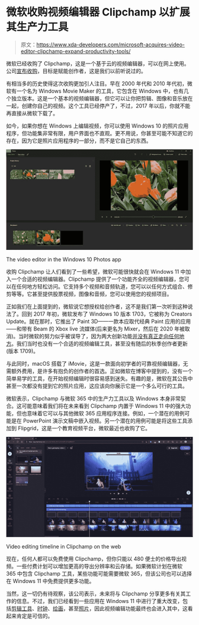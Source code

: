 # 微软收购视频编辑器 Clipchamp 以扩展其生产力工具

> 原文：<https://www.xda-developers.com/microsoft-acquires-video-editor-clipchamp-expand-productivity-tools/>

微软已经收购了 Clipchamp，这是一个基于云的视频编辑器，可以在网上使用。公司[宣布收购](https://www.microsoft.com/en-us/microsoft-365/blog/2021/09/07/microsoft-acquires-clipchamp-to-empower-creators/)，目标是赋能创作者，这是我们以前听说过的。

有相当多的历史使得这次收购更加引人注目。早在 2000 年代和 2010 年代初，微软有一个名为 Windows Movie Maker 的工具，它包含在 Windows 中，也有几个独立版本。这是一个基本的视频编辑器，但它可以让你把剪辑、图像和音乐放在一起，创建你自己的视频。这个工具已经停产了，不过，2017 年以后，你就不能再直接从微软下载了。

如今，如果你想在 Windows 上编辑视频，你可以使用 Windows 10 的照片应用程序，但功能集非常有限，用户界面也不直观。更不用说，你甚至可能不知道它的存在，因为它是照片应用程序的一部分，而不是它自己的东西。

 <picture>![Video editor in Windows 10 Photos app](img/8743012449ba6842ecf76330f0deb48d.png)</picture> 

The video editor in the Windows 10 Photos app

收购 Clipchamp 让人们看到了一些希望，微软可能很快就会在 Windows 11 中加入一个合适的视频编辑器。Clipchamp 提供了一个功能齐全的视频编辑器，您可以在任何地方轻松访问。它支持多个视频和音频轨道，您可以以任何方式组合、修剪等等。它甚至提供股票视频，图像和音频，您可以使用您的视频项目。

正如我们在上面提到的，微软说它想授权给创作者，这不是我们第一次听到这种说法了。回到 2017 年初，微软发布了 Windows 10 版本 1703，它被称为 Creators Update。就在那时，它推出了 Paint 3D——一款本应取代经典 Paint 应用的应用——和带有 Beam 的 Xbox live 流媒体(后来更名为 Mixer，然后在 2020 年被取消)。当时微软的努力似乎被误导了，因为两大创新功能[并没有真正走向任何地方](https://www.xda-developers.com/microsoft-paint-3d-3d-viewer-removed-windows-installations/)。我们当时也没有一个合适的视频编辑工具，甚至没有随后的秋季创作者更新(版本 1709)。

与此同时，macOS 搭载了 iMovie，这是一款面向初学者的可靠视频编辑器，无需额外费用，是许多有抱负的创作者的首选。正如微软在博客中提到的，没有一个简单易学的工具，在开始视频编辑时很容易感到迷失。有趣的是，微软在其公告中甚至一次都没有提到它的照片应用，这应该向你展示它是一个多么可行的工具。

微软表示，Clipchamp 与微软 365 中的生产力工具以及 Windows 本身非常契合。这可能意味着我们将在未来看到 Clipchamp 内置于 Windows 11 中的强大功能，但也意味着它可以与其他微软 365 应用程序连接。例如，一个潜在的用例可能是在 PowerPoint 演示文稿中嵌入视频。另一个潜在的用例可能是将这些工具添加到 Flipgrid，这是一个教育视频平台，微软最近也收购了它。

 <picture>![Clipchamp video editor timeline](img/b28f4330d80be56a5327b9ea2f546dcb.png)</picture> 

Video editing timeline in Clipchamp on the web

现在，任何人都可以免费使用 Clipchamp，但你只能以 480 便士的价格导出视频。一些付费计划可以增加更高的导出分辨率和云存储。如果微软计划在微软 365 中包含 Clipchamp 工具，某些功能可能需要微软 365，但该公司也可以选择在 Windows 11 中免费提供更多功能。

当然，这一切仍有待观察，该公司表示，未来将与 Clipchamp 分享更多有关其工作的信息。不过，我们已经看到一些应用在 Windows 11 中进行了重大改变，包括[剪辑工具](https://www.xda-developers.com/microsoft-rolls-out-new-snipping-tool-and-app-updates-for-windows-11/)、[时钟](https://www.xda-developers.com/microsoft-rolls-out-new-clock-app-focus-sessions/)、[绘画](https://www.xda-developers.com/microsoft-shows-off-new-paint-windows-11/)，甚至[照片](https://www.xda-developers.com/microsoft-shows-off-photos-app-windows-11/)，因此视频编辑功能最终也会进入其中，这看起来肯定是可信的。
